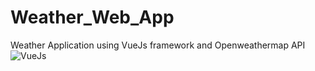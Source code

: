
# Weather_Web_App
Weather Application using VueJs framework and Openweathermap API
<br/>
![VueJs](https://user-images.githubusercontent.com/62693668/128978483-6f4c0efc-d1ae-4b48-b64f-c07af43f2159.png)
